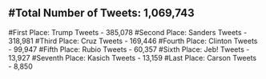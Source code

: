 #Total Number of Tweets: 1,069,743 
---
#First Place: Trump Tweets - 385,078
#Second Place: Sanders Tweets - 318,981
#Third Place: Cruz Tweets - 169,446
#Fourth Place: Clinton Tweets - 99,947
#Fifth Place: Rubio Tweets - 60,357
#Sixth Place: Jeb! Tweets - 13,927
#Seventh Place: Kasich Tweets - 13,159
#Last Place: Carson Tweets - 8,850
